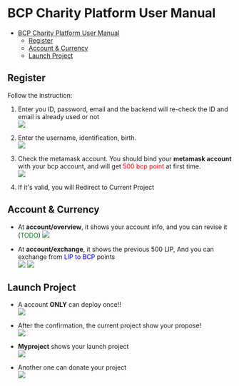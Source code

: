 # BCP Charity Platform User Manual

- [BCP Charity Platform User Manual](#BCP-Charity-Platform-User-Manual)
  - [Register](#Register)
  - [Account & Currency](#Account--Currency)
  - [Launch Project](#Launch-Project)

## Register
Follow the instruction:
1. Enter you ID, password, email and the backend will re-check the ID and email is already used or not                   
    ![](https://i.imgur.com/Rj8W881.png)

2. Enter the username, identification, birth.              
    ![](https://i.imgur.com/Z5ZKE2m.png)

3. Check the metamask account. You should bind your **metamask account** with your bcp account, and will get <font color=red>500 bcp point</font> at first time.               
    ![](https://i.imgur.com/pMj2vEH.png)

4. If it's valid, you will Redirect to Current Project

## Account & Currency
- At **account/overview**, it shows your account info, and you can revise it (<font color="green">TODO</font>)
    ![](https://i.imgur.com/OBDTJ44.png)

- At **account/exchange**, it shows the previous 500 LIP, And you can exchange from <font color=blue>LIP to BCP</font> points    
    ![](https://i.imgur.com/iALERCJ.png)
    ![](https://i.imgur.com/yTk6pia.png)

## Launch Project
- A account **ONLY** can deploy once!!             
    ![](https://i.imgur.com/ZE35O9h.png)

- After the confirmation, the current project show your propose!          
    ![](https://i.imgur.com/5equpgl.png)

- **Myproject** shows your launch project                    
    ![](https://i.imgur.com/tAER9VV.png)

- Another one can donate your project                  
    ![](https://i.imgur.com/Ws1FVBT.png)